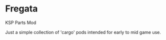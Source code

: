 # Fregata
KSP Parts Mod

Just a simple collection of 'cargo' pods intended for early to mid game use.
